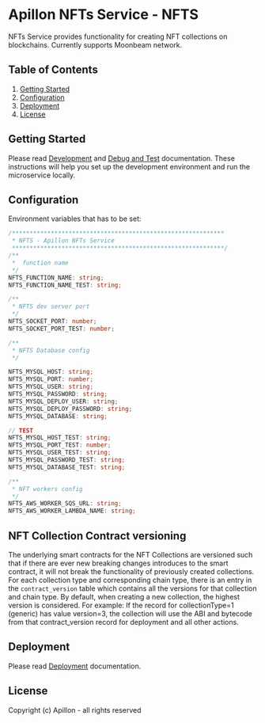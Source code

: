 # Apillon NFTs Service - NFTS

NFTs Service provides functionality for creating NFT collections on blockchains. Currently supports Moonbeam network.

## Table of Contents

1. [Getting Started](#getting-started)
2. [Configuration](#configuration)
3. [Deployment](#deployment)
4. [License](#license)

## Getting Started

Please read [Development](../../docs/development.md) and [Debug and Test](../../docs/debug-and-test.md) documentation. These instructions will help you set up the development environment and run the microservice locally.

## Configuration

Environment variables that has to be set:

```ts
/************************************************************
 * NFTS - Apillon NFTs Service
 ************************************************************/
/**
 *  function name
 */
NFTS_FUNCTION_NAME: string;
NFTS_FUNCTION_NAME_TEST: string;

/**
 * NFTS dev server port
 */
NFTS_SOCKET_PORT: number;
NFTS_SOCKET_PORT_TEST: number;

/**
 * NFTS Database config
 */

NFTS_MYSQL_HOST: string;
NFTS_MYSQL_PORT: number;
NFTS_MYSQL_USER: string;
NFTS_MYSQL_PASSWORD: string;
NFTS_MYSQL_DEPLOY_USER: string;
NFTS_MYSQL_DEPLOY_PASSWORD: string;
NFTS_MYSQL_DATABASE: string;

// TEST
NFTS_MYSQL_HOST_TEST: string;
NFTS_MYSQL_PORT_TEST: number;
NFTS_MYSQL_USER_TEST: string;
NFTS_MYSQL_PASSWORD_TEST: string;
NFTS_MYSQL_DATABASE_TEST: string;

/**
 * NFT workers config
 */
NFTS_AWS_WORKER_SQS_URL: string;
NFTS_AWS_WORKER_LAMBDA_NAME: string;
```

## NFT Collection Contract versioning

The underlying smart contracts for the NFT Collections are versioned such that if there are ever new breaking changes introduces to the smart contract, it will not break the functionality of previously created collections.
For each collection type and corresponding chain type, there is an entry in the `contract_version` table which contains all the versions for that collection and chain type. By default, when creating a new collection, the highest version is considered. For example: If the record for collectionType=1 (generic) has value version=3, the collection will use the ABI and bytecode from that contract_version record for deployment and all other actions.

## Deployment

Please read [Deployment](../../docs/deployment.md) documentation.

## License

Copyright (c) Apillon - all rights reserved
